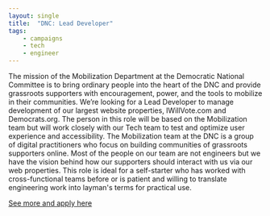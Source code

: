 ```yaml
---
layout: single
title:  "DNC: Lead Developer"
tags: 
    - campaigns
    - tech
    - engineer
---
```


The mission of the Mobilization Department at the Democratic National Committee is to bring ordinary people into the heart of the DNC and provide grassroots supporters with encouragement, power, and the tools to mobilize in their communities.
We’re looking for a Lead Developer to manage development of our largest website properties, IWillVote.com and Democrats.org. The person in this role will be based on the Mobilization team but will work closely with our Tech team to test and optimize user experience and accessibility. The Mobilization team at the DNC is a group of digital practitioners who focus on building communities of grassroots supporters online. Most of the people on our team are not engineers but we have the vision behind how our supporters should interact with us via our web properties. This role is ideal for a self-starter who has worked with cross-functional teams before or is patient and willing to translate engineering work into layman's terms for practical use.

[See more and apply here](https://jobs.lever.co/dnc/83344371-4c83-459f-bcac-976bab9bb888)
